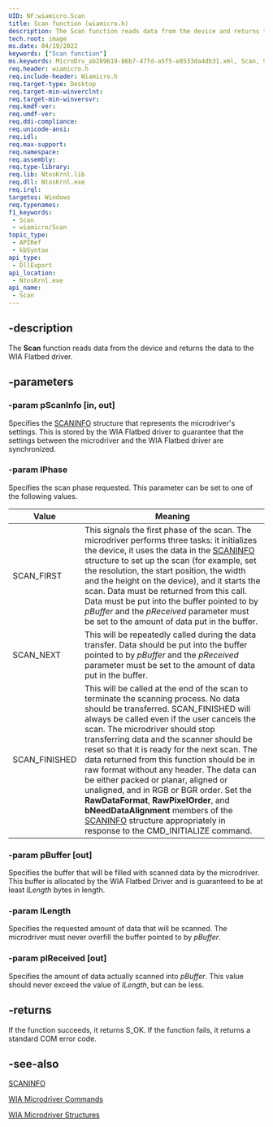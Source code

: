 ```yaml
---
UID: NF:wiamicro.Scan
title: Scan function (wiamicro.h)
description: The Scan function reads data from the device and returns the data to the WIA Flatbed driver.
tech.root: image
ms.date: 04/19/2022
keywords: ["Scan function"]
ms.keywords: MicroDrv_ab289619-86b7-47fd-a5f5-e8533da4db31.xml, Scan, Scan function [Imaging Devices], image.scan, wiamicro/Scan
req.header: wiamicro.h
req.include-header: Wiamicro.h
req.target-type: Desktop
req.target-min-winverclnt: 
req.target-min-winversvr: 
req.kmdf-ver: 
req.umdf-ver: 
req.ddi-compliance: 
req.unicode-ansi: 
req.idl: 
req.max-support: 
req.namespace: 
req.assembly: 
req.type-library: 
req.lib: NtosKrnl.lib
req.dll: NtosKrnl.exe
req.irql: 
targetos: Windows
req.typenames: 
f1_keywords:
 - Scan
 - wiamicro/Scan
topic_type:
 - APIRef
 - kbSyntax
api_type:
 - DllExport
api_location:
 - NtosKrnl.exe
api_name:
 - Scan
---
```


## -description

The **Scan** function reads data from the device and returns the data to the WIA Flatbed driver.

## -parameters

### -param pScanInfo [in, out]

Specifies the [SCANINFO](./ns-wiamicro-_scaninfo.md) structure that represents the microdriver's settings. This is stored by the WIA Flatbed driver to guarantee that the settings between the microdriver and the WIA Flatbed driver are synchronized.

### -param lPhase

Specifies the scan phase requested. This parameter can be set to one of the following values.

| Value | Meaning |
|--|--|
| SCAN_FIRST | This signals the first phase of the scan. The microdriver performs three tasks: it initializes the device, it uses the data in the [SCANINFO](./ns-wiamicro-_scaninfo.md) structure to set up the scan (for example, set the resolution, the start position, the width and the height on the device), and it starts the scan. Data must be returned from this call. Data must be put into the buffer pointed to by *pBuffer* and the *pReceived* parameter must be set to the amount of data put in the buffer. |
| SCAN_NEXT | This will be repeatedly called during the data transfer. Data should be put into the buffer pointed to by *pBuffer* and the *pReceived* parameter must be set to the amount of data put in the buffer. |
| SCAN_FINISHED | This will be called at the end of the scan to terminate the scanning process. No data should be transferred. SCAN_FINISHED will always be called even if the user cancels the scan. The microdriver should stop transferring data and the scanner should be reset so that it is ready for the next scan. The data returned from this function should be in raw format without any header. The data can be either packed or planar, aligned or unaligned, and in RGB or BGR order. Set the **RawDataFormat**, **RawPixelOrder**, and **bNeedDataAlignment** members of the [SCANINFO](./ns-wiamicro-_scaninfo.md) structure appropriately in response to the CMD_INITIALIZE command. |

### -param pBuffer [out]

Specifies the buffer that will be filled with scanned data by the microdriver. This buffer is allocated by the WIA Flatbed Driver and is guaranteed to be at least *lLength* bytes in length.

### -param lLength

Specifies the requested amount of data that will be scanned. The microdriver must never overfill the buffer pointed to by *pBuffer*.

### -param plReceived [out]

Specifies the amount of data actually scanned into *pBuffer*. This value should never exceed the value of *lLength*, but can be less.

## -returns

If the function succeeds, it returns S_OK. If the function fails, it returns a standard COM error code.

## -see-also

[SCANINFO](./ns-wiamicro-_scaninfo.md)

[WIA Microdriver Commands](/windows-hardware/drivers/image/wia-microdriver-commands)

[WIA Microdriver Structures](../_image/index.md)
